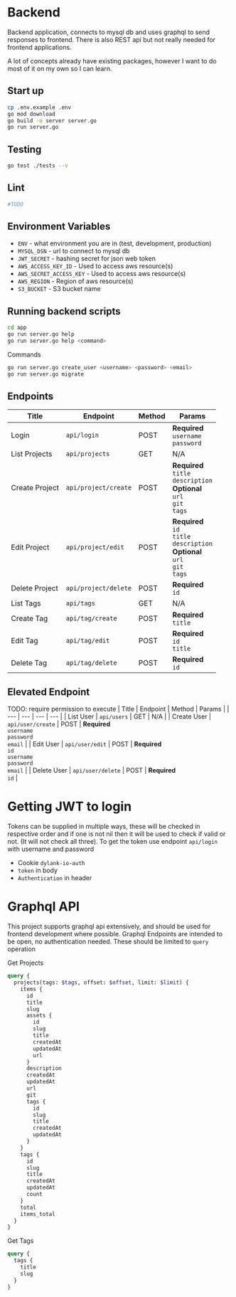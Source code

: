 # Backend
Backend application, connects to mysql db and uses graphql to send responses to frontend. There is also REST api but not really needed for frontend applications.

A lot of concepts already have existing packages, however I want to do most of it on my own so I can learn.

## Start up
```bash
cp .env.example .env
go mod download
go build -o server server.go
go run server.go
```

## Testing
```bash
go test ./tests --v
```

## Lint
```bash
#TODO
```

## Environment Variables
- `ENV` - what environment you are in (test, development, production)
- `MYSQL_DSN` - url to connect to mysql db
- `JWT_SECRET` - hashing secret for json web token
- `AWS_ACCESS_KEY_ID` - Used to access aws resource(s)
- `AWS_SECRET_ACCESS_KEY` - Used to access aws resource(s)
- `AWS_REGION` - Region of aws resource(s)
- `S3_BUCKET` - S3 bucket name

## Running backend scripts
```bash
cd app
go run server.go help
go run server.go help <command> 
```

Commands
```bash
go run server.go create_user <username> <password> <email>
go run server.go migrate
```

## Endpoints
| Title | Endpoint | Method | Params |
| --- | --- | --- | --- | 
| Login | `api/login` | POST | **Required**<br>`username`<br/>`password` |
| List Projects | `api/projects` | GET | N/A |
| Create Project | `api/project/create` | POST | **Required**<br>`title`<br/>`description`<br/>**Optional**<br/>`url`<br/>`git`<br/>`tags` |
| Edit Project | `api/project/edit` | POST | **Required**<br/>`id`<br>`title`<br/>`description`<br/>**Optional**<br/>`url`<br/>`git`<br/>`tags` |
| Delete Project | `api/project/delete` | POST | **Required**<br>`id` |
| List Tags | `api/tags` | GET | N/A |
| Create Tag | `api/tag/create` | POST | **Required**<br>`title` |
| Edit Tag | `api/tag/edit` | POST | **Required**<br>`id`<br>`title` |
| Delete Tag | `api/tag/delete` | POST | **Required**<br>`id` |

## Elevated Endpoint
TODO: require permission to execute
| Title | Endpoint | Method | Params |
| --- | --- | --- | --- | 
| List User | `api/users` | GET | N/A |
| Create User | `api/user/create` | POST | **Required**<br>`username`<br>`password`<br>`email` |
| Edit User | `api/user/edit` | POST | **Required**<br>`id`<br>`username`<br>`password`<br>`email` |
| Delete User | `api/user/delete` | POST | **Required**<br>`id` |

# Getting JWT to login
Tokens can be supplied in multiple ways, these will be checked in respective order and if one is not nil then it will be used to check if valid or not. (It will not check all three). To get the token use endpoint `api/login` with username and password
- Cookie `dylank-io-auth`
- `token` in body
- `Authentication` in header

# Graphql API
This project supports graphql api extensively, and should be used for frontend development where possible. Graphql Endpoints are intended to be open, no authentication needed. These should be limited to `query` operation

Get Projects
```graphql
query {
  projects(tags: $tags, offset: $offset, limit: $limit) {
    items {
      id
      title
      slug
      assets {
        id
        slug
        title
        createdAt
        updatedAt
        url
      }
      description
      createdAt
      updatedAt
      url
      git
      tags {
        id
        slug
        title
        createdAt
        updatedAt
      }
    }
    tags {
      id
      slug
      title
      createdAt
      updatedAt
      count
    }
    total
    items_total
  }
}
```

Get Tags
```graphql
query {
  tags {
    title
    slug
  }
}
```

